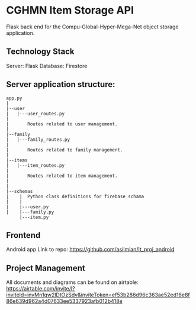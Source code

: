# CGHMN Item Storage API
Flask back end for the Compu-Global-Hyper-Mega-Net object storage application. 

## Technology Stack
Server: Flask
Database: Firestore

## Server application structure:

```
app.py
|
|--user
|   |---user_routes.py
|       
|       Routes related to user management.
|
|--family
|   |---family_routes.py
|
|       Routes related to family management.
|
|--items
|   |---item_routes.py
|
|       Routes related to item management. 
|
|
|--schemas
|    |  Python class definitions for firebase schama
|    |
|    |---user.py
|    |---family.py
     |---item.py
```

## Frontend
Android app
Link to repo: https://github.com/asilmian/It_proj_android

## Project Management
All documents and diagrams can be found on airtable:
https://airtable.com/invite/l?inviteId=invMn1qw2lDtOzSdv&inviteToken=ef53b286d96c363ae52ed16e8f86e639d962a4d07633ee5337923afb012b418e

